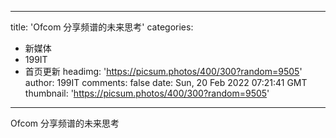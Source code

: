 
---
title: 'Ofcom 分享频谱的未来思考'
categories: 
 - 新媒体
 - 199IT
 - 首页更新
headimg: 'https://picsum.photos/400/300?random=9505'
author: 199IT
comments: false
date: Sun, 20 Feb 2022 07:21:41 GMT
thumbnail: 'https://picsum.photos/400/300?random=9505'
---

<div>   
Ofcom 分享频谱的未来思考  
</div>
            